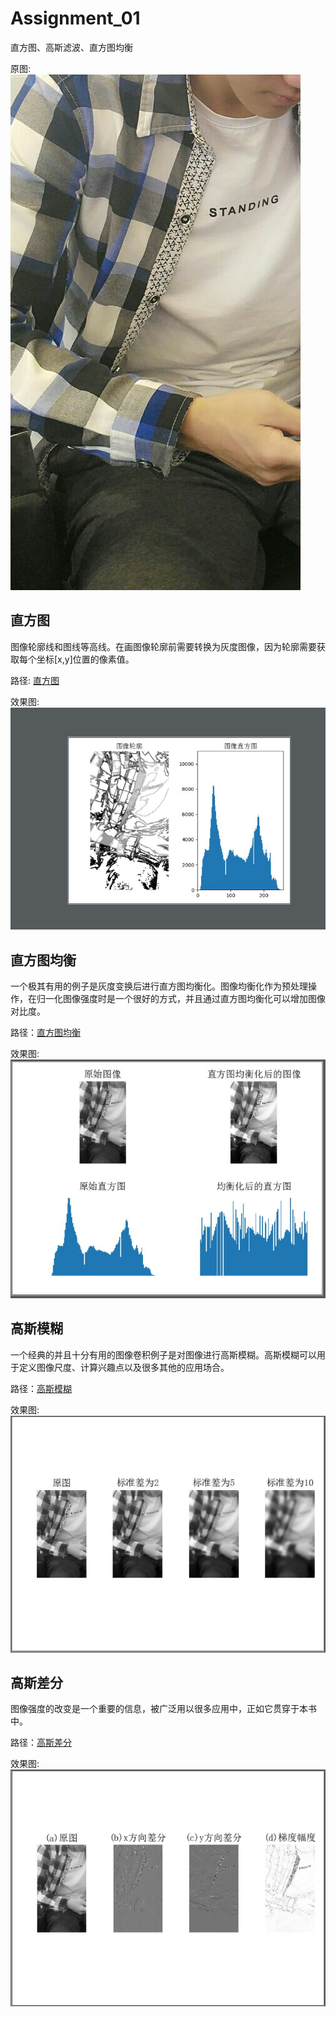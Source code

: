 # Assignment_01
直方图、高斯滤波、直方图均衡  
  

原图:  
![](https://github.com/Heured/Assignment_01/blob/master/imgs/image_forTest.jpg)
## 直方图
  
图像轮廓线和图线等高线。在画图像轮廓前需要转换为灰度图像，因为轮廓需要获取每个坐标[x,y]位置的像素值。  
  
路径: [直方图](https://github.com/Heured/Assignment_01/blob/master/codes/zhiFangtu.py)  

效果图:  
![](https://github.com/Heured/Assignment_01/blob/master/imgs/Zft.JPG)
  
## 直方图均衡
  
一个极其有用的例子是灰度变换后进行直方图均衡化。图像均衡化作为预处理操作，在归一化图像强度时是一个很好的方式，并且通过直方图均衡化可以增加图像对比度。  
  
路径：[直方图均衡](https://github.com/Heured/Assignment_01/blob/master/codes/zhiFangtuJunheng.py)

效果图:  
![](https://github.com/Heured/Assignment_01/blob/master/imgs/ZftJh.JPG)
  
## 高斯模糊
  
一个经典的并且十分有用的图像卷积例子是对图像进行高斯模糊。高斯模糊可以用于定义图像尺度、计算兴趣点以及很多其他的应用场合。  
  
路径：[高斯模糊](https://github.com/Heured/Assignment_01/blob/master/codes/gaoSiMoHu.py) 

效果图:  
![](https://github.com/Heured/Assignment_01/blob/master/imgs/GaoSi_mohu.JPG)
  
## 高斯差分
  
图像强度的改变是一个重要的信息，被广泛用以很多应用中，正如它贯穿于本书中。  
  
路径：[高斯差分](https://github.com/Heured/Assignment_01/blob/master/codes/gaoSiChaFen.py) 

效果图:  
![](https://github.com/Heured/Assignment_01/blob/master/imgs/GaoSi_chafen.JPG)
  
  
